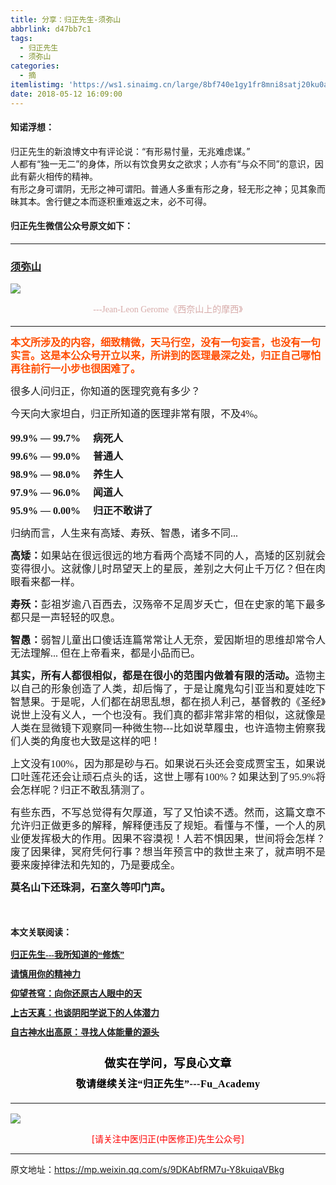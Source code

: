 ```yaml
---
title: 分享：归正先生-须弥山
abbrlink: d47bb7c1
tags:
  - 归正先生
  - 须弥山
categories:
  - 摘
itemlistimg: 'https://ws1.sinaimg.cn/large/8bf740e1gy1fr8mni8satj20ku0atdsf.jpg'
date: 2018-05-12 16:09:00
---
```


#### 知诺浮想：

归正先生的新浪博文中有评论说：“有形易忖量，无兆难虑谋。”  
人都有“独一无二”的身体，所以有饮食男女之欲求；人亦有“与众不同”的意识，因此有薪火相传的精神。  
有形之身可谓阴，无形之神可谓阳。普通人多重有形之身，轻无形之神；见其象而昧其本。舍行健之本而逐积重难返之末，必不可得。  


 
#### 归正先生微信公众号原文如下：
---

###  [须弥山](https://mp.weixin.qq.com/s/9DKAbfRM7u-Y8kuiqaVBkg)

<div class="rich_media_content ">
                    <p style="text-align: justify;"><strong><span style="font-family: 仿宋;font-size: 16px;text-align: justify;color: rgb(255, 76, 0);"></span></strong></p><p><img style="clear: both; display: block; margin:auto;" src="https://ws1.sinaimg.cn/large/8bf740e1gy1fr8mni8satj20ku0atdsf.jpg" data-type="jpeg" data-w="750" style=""  /></p><p style="margin-bottom: 5px;white-space: normal;text-align: center;line-height: normal;"><span style="font-family: 仿宋;max-width: 100%;color: rgb(215, 171, 169);font-size: 14px;line-height: 22.4px;box-sizing: border-box !important;word-wrap: break-word !important;">---Jean-Leon Gerome《西奈山上的摩西</span><span style="color: rgb(215, 171, 169);font-size: 14px;line-height: 22.4px;font-family: Arial, 宋体;">》</span></p><hr  /><p style="margin-bottom: 5px;white-space: normal;text-align: left;line-height: 1.5em;margin-top: 15px;"><span style="color: rgb(255, 76, 0);"><strong><span style="font-family: 仿宋;font-size: 16px;text-align: justify;">本文所涉及的内容，细致精微，天马行空，没有一句妄言，也没有一句实言。这是本公众号开立以来，所讲到的医理最深之处，归正自己哪怕再往前行一小步也很困难了。</span></strong></span><br  /><span style="color: rgb(215, 171, 169);font-size: 14px;line-height: 22.4px;font-family: Arial, 宋体;"></span></p><p style="margin-top: 15px;margin-bottom: 15px;text-align: justify;line-height: 1.5em;"><span style="font-family: 仿宋;font-size: 16px;text-align: justify;">很多人问归正，你知道的医理究竟有多少？</span></p><p style="margin-top: 15px;margin-bottom: 15px;text-align: justify;line-height: 1.5em;"><span style="font-family: 仿宋;font-size: 16px;text-align: justify;">今天向大家坦白，归正所知道的医理非常有限，不及4%。</span></p><p style="margin-top: 5px;margin-bottom: 5px;text-align: justify;line-height: normal;"><strong><span style="font-family: 仿宋;font-size: 16px;text-align: justify;">99.9% — 99.7% &nbsp;&nbsp;&nbsp;&nbsp;病死人</span></strong></p><p style="margin-top: 5px;margin-bottom: 5px;text-align: justify;line-height: normal;"><strong><span style="font-family: 仿宋;font-size: 16px;text-align: justify;">99.6% — 99.0% &nbsp;&nbsp;&nbsp;&nbsp;普通人</span></strong></p><p style="margin-top: 5px;margin-bottom: 5px;text-align: justify;line-height: normal;"><strong><span style="font-family: 仿宋;font-size: 16px;text-align: justify;">98.9% — 98.0% &nbsp;&nbsp;&nbsp;&nbsp;养生人</span></strong></p><p style="margin-top: 5px;margin-bottom: 5px;text-align: justify;line-height: normal;"><strong><span style="font-family: 仿宋;font-size: 16px;text-align: justify;">97.9% — 96.0% &nbsp;&nbsp;&nbsp;&nbsp;闻道人</span></strong></p><p style="margin-top: 5px;margin-bottom: 5px;text-align: justify;line-height: normal;"><strong><span style="font-family: 仿宋;font-size: 16px;text-align: justify;">95.9% — 0.00% &nbsp;&nbsp;&nbsp;&nbsp;归正不敢讲了</span></strong></p><p style="margin-top: 15px;margin-bottom: 15px;text-align: justify;line-height: 1.5em;"><span style="font-family: 仿宋;font-size: 16px;text-align: justify;">归纳而言，人生来有高矮、寿殀、智愚，诸多不同...</span></p><p style="margin-top: 15px;margin-bottom: 15px;text-align: justify;line-height: 1.5em;"><strong><span style="font-family: 仿宋;font-size: 16px;text-align: justify;">高矮：</span></strong><span style="font-family: 仿宋;font-size: 16px;text-align: justify;">如果站在很远很远的地方看两个高矮不同的人，高矮的区别就会变得很小。这就像儿时昂望天上的星辰，差别之大何止千万亿？但在肉眼看来都一样。</span></p><p style="margin-top: 15px;margin-bottom: 15px;text-align: justify;line-height: 1.5em;"><strong><span style="font-family: 仿宋;font-size: 16px;text-align: justify;">寿殀：</span></strong><span style="font-family: 仿宋;font-size: 16px;text-align: justify;">彭祖岁逾八百西去，汉殇帝不足周岁夭亡，但在史家的笔下最多都只是一声轻轻的叹息。</span></p><p style="margin-top: 15px;margin-bottom: 15px;text-align: justify;line-height: 1.5em;"><strong><span style="font-family: 仿宋;font-size: 16px;text-align: justify;">智愚：</span></strong><span style="font-family: 仿宋;font-size: 16px;text-align: justify;">弱智儿童出口傻话连篇常常让人无奈，爱因斯坦的思维却常令人无法理解... 但在上帝看来，都是小品而已。</span></p><p style="margin-top: 15px;margin-bottom: 15px;text-align: justify;line-height: 1.5em;"><strong><span style="font-family: 仿宋;font-size: 16px;text-align: justify;">其实，所有人都很相似，都是在很小的范围内做着有限的活动。</span></strong><span style="font-family: 仿宋;font-size: 16px;text-align: justify;">造物主以自己的形象创造了人类，却后悔了，于是让魔鬼勾引亚当和夏娃吃下智慧果。于是呢，人们都在胡思乱想，都在损人利己，基督教的《圣经》说世上没有义人，一个也没有。我们真的都非常非常的相似，这就像是人类在显微镜下观察同一种微生物---比如说草履虫，也许造物主俯察我们人类的角度也大致是这样的吧！</span></p><p style="margin-top: 15px;margin-bottom: 15px;text-align: justify;line-height: 1.5em;"><span style="font-family: 仿宋;font-size: 16px;text-align: justify;">上文没有100%，因为那是砂与石。如果说石头还会变成贾宝玉，如果说口吐莲花还会让顽石点头的话，这世上哪有100%？如果达到了95.9%将会怎样呢？归正不敢乱猜测了。</span></p><p style="margin-top: 15px;margin-bottom: 15px;text-align: justify;line-height: 1.5em;"><span style="font-family: 仿宋;font-size: 16px;text-align: justify;">有些东西，不写总觉得有欠厚道，写了又怕读不透。然而，这篇文章不允许归正做更多的解释，解释便违反了规矩。看懂与不懂，一个人的夙业便发挥极大的作用。因果不容漠视！人若不惧因果，世间将会怎样？废了因果律，冥府凭何行事？想当年预言中的救世主来了，就声明不是要来废掉律法和先知的，乃是要成全。</span></p><p style="margin-top: 15px;margin-bottom: 15px;text-align: justify;line-height: 1.5em;"><strong><span style="font-family: 仿宋;font-size: 16px;">莫名山下还珠洞，石室久等叩门声。</span></strong></p><p style="margin-top: 15px;margin-bottom: 15px;text-align: justify;line-height: 1.5em;"><span style="font-family:仿宋;"><strong><br  /></strong></span></p><p style="margin-top: 15px;margin-bottom: 15px;text-align: justify;line-height: 1.5em;"><span style="font-family:仿宋;"><strong>本文关联阅读：</strong></span></p><p style="text-align: justify;line-height: 1.5em;margin-top: 5px;margin-bottom: 10px;"><a href="http://mp.weixin.qq.com/s?__biz=MzI5NzQzMzY5NQ==&amp;mid=2247484065&amp;idx=1&amp;sn=6529850aef8f94867b432e60c5deadc4&amp;chksm=ecb46d91dbc3e487bef9ba1a3d92845566ac1edcd720100255cf4c05026c333e49e089705e17&amp;scene=21#wechat_redirect" target="_blank" style="text-decoration: underline;"><strong><span style="font-family:仿宋;">归正先生---我所知道的“修炼”</span></strong></a><br  /></p><p style="text-align: justify;line-height: 1.5em;margin-top: 5px;margin-bottom: 10px;"><a href="http://mp.weixin.qq.com/s?__biz=MzI5NzQzMzY5NQ==&amp;mid=2247484012&amp;idx=1&amp;sn=7cb2b912d3850de25b5c5f46c9399bf9&amp;chksm=ecb46d5cdbc3e44ab3fdf567fc8adb4169158ac24916333d995d2b7fca7650d470b53380a702&amp;scene=21#wechat_redirect" target="_blank" style="text-decoration: underline;"><strong><span style="font-family:仿宋;">请慎用你的精神力</span></strong></a><br  /></p><p style="text-align: justify;line-height: 1.5em;margin-top: 5px;margin-bottom: 10px;"><a href="http://mp.weixin.qq.com/s?__biz=MzI5NzQzMzY5NQ==&amp;mid=2247483964&amp;idx=1&amp;sn=f3981bc0edee904bfcf1f8318ba17db9&amp;chksm=ecb46d0cdbc3e41a1b9690db7c84e9150a12dd3fba6ddcb109fc3dec54f2a88f6f540db9b44b&amp;scene=21#wechat_redirect" target="_blank" style="text-decoration: underline;"><strong><span style="font-family:仿宋;">仰望苍穹：向你还原古人眼中的天</span></strong></a><br  /></p><p style="text-align: justify;line-height: 1.5em;margin-top: 5px;margin-bottom: 10px;"><a href="http://mp.weixin.qq.com/s?__biz=MzI5NzQzMzY5NQ==&amp;mid=2247483962&amp;idx=1&amp;sn=6be5770bbdd904f8217bb21488377fa6&amp;chksm=ecb46d0adbc3e41ce6dd2ab0ff37d30a40d735e4c3e6ebc7f92aa9038eb2c5f1f35a188aab7e&amp;scene=21#wechat_redirect" target="_blank" style="text-decoration: underline;"><strong><span style="font-family:仿宋;">上古天真：也谈阴阳学说下的人体潜力</span></strong></a><br  /></p><p style="text-align: justify;line-height: 1.5em;margin-top: 5px;margin-bottom: 10px;"><a href="http://mp.weixin.qq.com/s?__biz=MzI5NzQzMzY5NQ==&amp;mid=2247483837&amp;idx=1&amp;sn=ee187f53d00e93d4df6fcf2d4cecd2a9&amp;chksm=ecb46e8ddbc3e79b68c067618a189e628651cf85a23b947cdb7e4aa3a1edd3b4f100d4566b97&amp;scene=21#wechat_redirect" target="_blank" style="text-decoration: underline;"><strong><span style="font-family:仿宋;">自古神水出高原：寻找人体能量的源头</span></strong></a><br  /></p><p style="margin-top: 15px;margin-bottom: 15px;"><span style="font-family: 仿宋;font-size: 16px;text-align: justify;"></span></p><p style="margin-top: 25px;margin-bottom: 5px;font-size: 16px;white-space: normal;max-width: 100%;min-height: 1em;color: rgb(62, 62, 62);text-align: center;line-height: 1.75em;box-sizing: border-box !important;word-wrap: break-word !important;"><strong><span style="font-size: 18px;color: rgb(0, 0, 0);max-width: 100%;font-family: 仿宋;letter-spacing: 0.5px;box-sizing: border-box !important;word-wrap: break-word !important;">做实在学问，写良心文章</span></strong></p><p style="margin-top: 5px;margin-bottom: 15px;font-size: 16px;white-space: normal;max-width: 100%;min-height: 1em;color: rgb(62, 62, 62);line-height: 1.75em;text-align: center;box-sizing: border-box !important;word-wrap: break-word !important;"><strong><span style="color: rgb(0, 0, 0);max-width: 100%;font-family: 仿宋;letter-spacing: 0.5px;box-sizing: border-box !important;word-wrap: break-word !important;">敬请继续关注“归正先生”---Fu_Academy</span></strong></p><hr style="font-size: 16px;white-space: normal;max-width: 100%;color: rgb(62, 62, 62);box-sizing: border-box !important;word-wrap: break-word !important;"  />
					<img style="clear: both; display: block; margin:auto;" src="https://ws1.sinaimg.cn/mw690/8bf740e1gy1fgqt1hfuomj20hs0bzmyp.jpg" /><p style="text-align: center; color: red">[请关注中医归正(中医修正)先生公众号]</p><hr />
                </div>



原文地址：https://mp.weixin.qq.com/s/9DKAbfRM7u-Y8kuiqaVBkg
